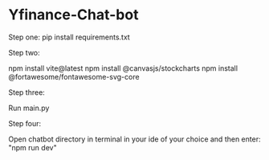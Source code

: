 # Yfinance-Chat-bot

Step one: pip install requirements.txt

Step two: 

npm install vite@latest
npm install @canvasjs/stockcharts
npm install @fortawesome/fontawesome-svg-core

Step three: 

Run main.py

Step four:

Open chatbot directory in terminal in your ide of your choice and then enter:
"npm run dev"